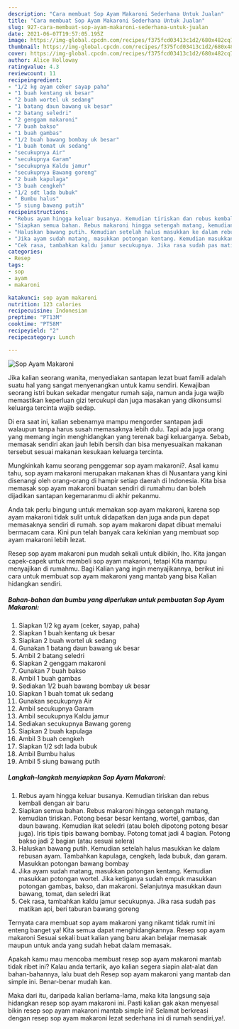 ```yaml
---
description: "Cara membuat Sop Ayam Makaroni Sederhana Untuk Jualan"
title: "Cara membuat Sop Ayam Makaroni Sederhana Untuk Jualan"
slug: 927-cara-membuat-sop-ayam-makaroni-sederhana-untuk-jualan
date: 2021-06-07T19:57:05.195Z
image: https://img-global.cpcdn.com/recipes/f375fcd03413c1d2/680x482cq70/sop-ayam-makaroni-foto-resep-utama.jpg
thumbnail: https://img-global.cpcdn.com/recipes/f375fcd03413c1d2/680x482cq70/sop-ayam-makaroni-foto-resep-utama.jpg
cover: https://img-global.cpcdn.com/recipes/f375fcd03413c1d2/680x482cq70/sop-ayam-makaroni-foto-resep-utama.jpg
author: Alice Holloway
ratingvalue: 4.3
reviewcount: 11
recipeingredient:
- "1/2 kg ayam ceker sayap paha"
- "1 buah kentang uk besar"
- "2 buah wortel uk sedang"
- "1 batang daun bawang uk besar"
- "2 batang seledri"
- "2 genggam makaroni"
- "7 buah bakso"
- "1 buah gambas"
- "1/2 buah bawang bombay uk besar"
- "1 buah tomat uk sedang"
- "secukupnya Air"
- "secukupnya Garam"
- "secukupnya Kaldu jamur"
- "secukupnya Bawang goreng"
- "2 buah kapulaga"
- "3 buah cengkeh"
- "1/2 sdt lada bubuk"
- " Bumbu halus"
- "5 siung bawang putih"
recipeinstructions:
- "Rebus ayam hingga keluar busanya. Kemudian tiriskan dan rebus kembali dengan air baru"
- "Siapkan semua bahan. Rebus makaroni hingga setengah matang, kemudian tiriskan. Potong besar besar kentang, wortel, gambas, dan daun bawang. Kemudian ikat seledri (atau boleh dipotong potong besar juga). Iris tipis tipis bawang bombay. Potong tomat jadi 4 bagian. Potong bakso jadi 2 bagian (atau sesuai selera)"
- "Haluskan bawang putih. Kemudian setelah halus masukkan ke dalam rebusan ayam. Tambahkan kapulaga, cengkeh, lada bubuk, dan garam. Masukkan potongan bawang bombay"
- "Jika ayam sudah matang, masukkan potongan kentang. Kemudian masukkan potongan wortel. Jika ketiganya sudah empuk masukkan potongan gambas, bakso, dan makaroni. Selanjutnya masukkan daun bawang, tomat, dan seledri ikat"
- "Cek rasa, tambahkan kaldu jamur secukupnya. Jika rasa sudah pas matikan api, beri taburan bawang goreng"
categories:
- Resep
tags:
- sop
- ayam
- makaroni

katakunci: sop ayam makaroni 
nutrition: 123 calories
recipecuisine: Indonesian
preptime: "PT13M"
cooktime: "PT58M"
recipeyield: "2"
recipecategory: Lunch

---
```



![Sop Ayam Makaroni](https://img-global.cpcdn.com/recipes/f375fcd03413c1d2/680x482cq70/sop-ayam-makaroni-foto-resep-utama.jpg)

Jika kalian seorang wanita, menyediakan santapan lezat buat famili adalah suatu hal yang sangat menyenangkan untuk kamu sendiri. Kewajiban seorang istri bukan sekadar mengatur rumah saja, namun anda juga wajib memastikan keperluan gizi tercukupi dan juga masakan yang dikonsumsi keluarga tercinta wajib sedap.

Di era  saat ini, kalian sebenarnya mampu mengorder santapan jadi walaupun tanpa harus susah memasaknya lebih dulu. Tapi ada juga orang yang memang ingin menghidangkan yang terenak bagi keluarganya. Sebab, memasak sendiri akan jauh lebih bersih dan bisa menyesuaikan makanan tersebut sesuai makanan kesukaan keluarga tercinta. 



Mungkinkah kamu seorang penggemar sop ayam makaroni?. Asal kamu tahu, sop ayam makaroni merupakan makanan khas di Nusantara yang kini disenangi oleh orang-orang di hampir setiap daerah di Indonesia. Kita bisa memasak sop ayam makaroni buatan sendiri di rumahmu dan boleh dijadikan santapan kegemaranmu di akhir pekanmu.

Anda tak perlu bingung untuk memakan sop ayam makaroni, karena sop ayam makaroni tidak sulit untuk didapatkan dan juga anda pun dapat memasaknya sendiri di rumah. sop ayam makaroni dapat dibuat memalui bermacam cara. Kini pun telah banyak cara kekinian yang membuat sop ayam makaroni lebih lezat.

Resep sop ayam makaroni pun mudah sekali untuk dibikin, lho. Kita jangan capek-capek untuk membeli sop ayam makaroni, tetapi Kita mampu menyajikan di rumahmu. Bagi Kalian yang ingin menyajikannya, berikut ini cara untuk membuat sop ayam makaroni yang mantab yang bisa Kalian hidangkan sendiri.

<!--inarticleads1-->

##### Bahan-bahan dan bumbu yang diperlukan untuk pembuatan Sop Ayam Makaroni:

1. Siapkan 1/2 kg ayam (ceker, sayap, paha)
1. Siapkan 1 buah kentang uk besar
1. Siapkan 2 buah wortel uk sedang
1. Gunakan 1 batang daun bawang uk besar
1. Ambil 2 batang seledri
1. Siapkan 2 genggam makaroni
1. Gunakan 7 buah bakso
1. Ambil 1 buah gambas
1. Sediakan 1/2 buah bawang bombay uk besar
1. Siapkan 1 buah tomat uk sedang
1. Gunakan secukupnya Air
1. Ambil secukupnya Garam
1. Ambil secukupnya Kaldu jamur
1. Sediakan secukupnya Bawang goreng
1. Siapkan 2 buah kapulaga
1. Ambil 3 buah cengkeh
1. Siapkan 1/2 sdt lada bubuk
1. Ambil  Bumbu halus
1. Ambil 5 siung bawang putih




<!--inarticleads2-->

##### Langkah-langkah menyiapkan Sop Ayam Makaroni:

1. Rebus ayam hingga keluar busanya. Kemudian tiriskan dan rebus kembali dengan air baru
1. Siapkan semua bahan. Rebus makaroni hingga setengah matang, kemudian tiriskan. Potong besar besar kentang, wortel, gambas, dan daun bawang. Kemudian ikat seledri (atau boleh dipotong potong besar juga). Iris tipis tipis bawang bombay. Potong tomat jadi 4 bagian. Potong bakso jadi 2 bagian (atau sesuai selera)
1. Haluskan bawang putih. Kemudian setelah halus masukkan ke dalam rebusan ayam. Tambahkan kapulaga, cengkeh, lada bubuk, dan garam. Masukkan potongan bawang bombay
1. Jika ayam sudah matang, masukkan potongan kentang. Kemudian masukkan potongan wortel. Jika ketiganya sudah empuk masukkan potongan gambas, bakso, dan makaroni. Selanjutnya masukkan daun bawang, tomat, dan seledri ikat
1. Cek rasa, tambahkan kaldu jamur secukupnya. Jika rasa sudah pas matikan api, beri taburan bawang goreng




Ternyata cara membuat sop ayam makaroni yang nikamt tidak rumit ini enteng banget ya! Kita semua dapat menghidangkannya. Resep sop ayam makaroni Sesuai sekali buat kalian yang baru akan belajar memasak maupun untuk anda yang sudah hebat dalam memasak.

Apakah kamu mau mencoba membuat resep sop ayam makaroni mantab tidak ribet ini? Kalau anda tertarik, ayo kalian segera siapin alat-alat dan bahan-bahannya, lalu buat deh Resep sop ayam makaroni yang mantab dan simple ini. Benar-benar mudah kan. 

Maka dari itu, daripada kalian berlama-lama, maka kita langsung saja hidangkan resep sop ayam makaroni ini. Pasti kalian gak akan menyesal bikin resep sop ayam makaroni mantab simple ini! Selamat berkreasi dengan resep sop ayam makaroni lezat sederhana ini di rumah sendiri,ya!.

